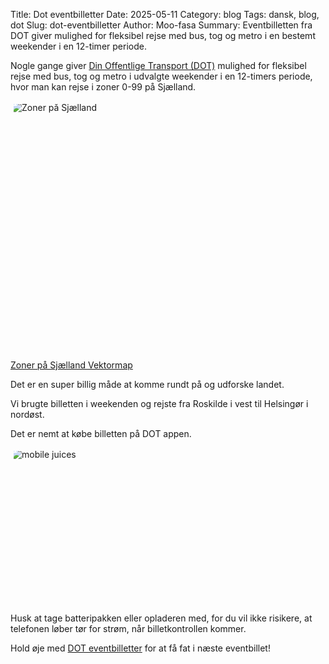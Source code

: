 Title: Dot eventbilletter
Date: 2025-05-11
Category: blog
Tags: dansk, blog, dot
Slug: dot-eventbilletter
Author: Moo-fasa
Summary: Eventbilletten fra DOT giver mulighed for fleksibel rejse med bus, tog og metro i en bestemt weekender i en 12-timer periode.

Nogle gange giver <a href="https://dinoffentligetransport.dk/" target="_blank">Din Offentlige Transport (DOT)</a> mulighed for fleksibel rejse med bus, tog og metro i udvalgte weekender i en 12-timers periode, hvor man kan rejse i zoner 0-99 på Sjælland.

<img src="https://dinoffentligetransport.dk/media/lxfj4bpk/dot-zonekort-2021_web.jpg" style="display: block; clip-path: inset(5px); width:400px; object-fit:cover; object-position:center;" alt="Zoner på Sjælland" />

<a href="https://ringzoner.dinoffentligetransport.dk/" target="_blank">Zoner på Sjælland Vektormap</a>

Det er en super billig måde at komme rundt på og udforske landet. 

Vi brugte billetten i weekenden og rejste fra Roskilde i vest til Helsingør i nordøst. 

Det er nemt at købe billetten på DOT appen. 

<img src="https://i.imgur.com/TwhMllz.jpeg" alt="mobile juices" style="display: block; clip-path: inset(5px); width:250px;  object-fit:cover; object-position:center;" />

Husk at tage batteripakken eller opladeren med, for du vil ikke risikere, at telefonen løber tør for strøm, når billetkontrollen kommer.

Hold øje med <a href="https://dinoffentligetransport.dk/find-billetter/dagsbilletter/eventbillet" target="_blank">DOT eventbilletter</a> for at få fat i næste eventbillet!

